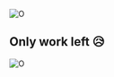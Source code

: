 ![O](https://github-readme-stats.vercel.app/api?username=RanxinStart&count_private=true&show_icons=true&theme=slateorange&include_all_commits=true&hide_border=true&locale=cn)
## Only work left 😥
![O](https://github-readme-stats.vercel.app/api/wakatime?username=Ranxin&theme=slateorange&hide_border=true&locale=cn&layout=compact)

<!--
![O](https://github-readme-stats.vercel.app/api/top-langs/?username=RanxinStart&layout=compact&theme=slateorange&hide_border=true&locale=cn)
-->

<!--
**RanxinStart/RanxinStart** is a ✨ _special_ ✨ repository because its `README.md` (this file) appears on your GitHub profile.

Here are some ideas to get you started:

- 🔭 I’m currently working on ...
- 🌱 I’m currently learning ...
- 👯 I’m looking to collaborate on ...
- 🤔 I’m looking for help with ...
- 💬 Ask me about ...
- 📫 How to reach me: ...
- 😄 Pronouns: ...
- ⚡ Fun fact: ...
-->
